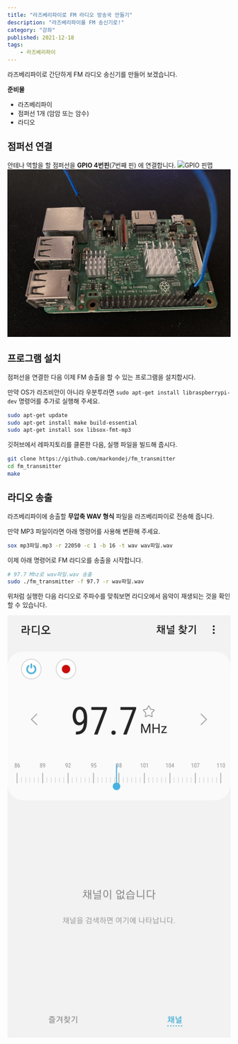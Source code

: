 ```yaml
---
title: "라즈베리파이로 FM 라디오 방송국 만들기"
description: "라즈베리파이를 FM 송신기로!"
category: "강좌"
published: 2021-12-18
tags:
    - 라즈베리파이
---
```


라즈베리파이로 간단하게 FM 라디오 송신기를 만들어 보겠습니다.

**준비물**

-   라즈베리파이
-   점퍼선 1개 (암암 또는 암수)
-   라디오

## 점퍼선 연결

안테나 역할을 할 점퍼선을 **GPIO 4번핀**(7번째 핀) 에 연결합니다.
![GPIO 핀맵](https://docs.microsoft.com/en-us/dotnet/iot/media/gpio-pinout-diagram.png)
![GPIO 핀 연결](./images/raspberrypi-gpio-pin.jpg)

## 프로그램 설치

점퍼선을 연결한 다음 이제 FM 송출을 할 수 있는 프로그램을 설치합시다.

만약 OS가 라즈비안이 아니라 우분투라면 `sudo apt-get install libraspberrypi-dev` 명령어를 추가로 실행해 주세요.

```sh
sudo apt-get update
sudo apt-get install make build-essential
sudo apt-get install sox libsox-fmt-mp3
```

깃허브에서 레파지토리를 클론한 다음, 실행 파일을 빌드해 줍시다.

```sh
git clone https://github.com/markondej/fm_transmitter
cd fm_transmitter
make
```

## 라디오 송출

라즈베리파이에 송출할 **무압축 WAV 형식** 파일을 라즈베리파이로 전송해 줍니다.

만약 MP3 파일이라면 아래 명령어를 사용해 변환해 주세요.

```sh
sox mp3파일.mp3 -r 22050 -c 1 -b 16 -t wav wav파일.wav
```

이제 아래 명령어로 FM 라디오를 송출을 시작합니다.

```sh
# 97.7 Mhz로 wav파일.wav 송출
sudo ./fm_transmitter -f 97.7 -r wav파일.wav
```

위처럼 실행한 다음 라디오로 주파수를 맞춰보면 라디오에서 음악이 재생되는 것을 확인할 수 있습니다.

![라디오 앱](./images/radio_app.jpg)
